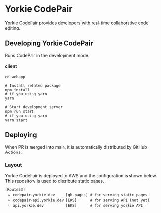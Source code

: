 # Yorkie CodePair

Yorkie CodePair provides developers with real-time collaborative code editing.

## Developing Yorkie CodePair

Runs CodePair in the development mode.

#### client

```
cd webapp

# Install related package
npm install
# if you using yarn
yarn

# Start development server
npm run start
# if you using yarn
yarn start
```

## Deploying

When PR is merged into main, it is automatically distributed by GitHub Actions.

### Layout

Yorkie CodePair is deployed to AWS and the configuration is shown below. This repository is used to distribute static pages.

```
[Route53]
 ㄴ codepair.yorkie.dev     [gh-pages] # for serving static pages
 ㄴ codepair-api.yorkie.dev [EKS]      # for serving API (not yet)
 ㄴ api.yorkie.dev          [EKS]      # for serving yorkie API
```
